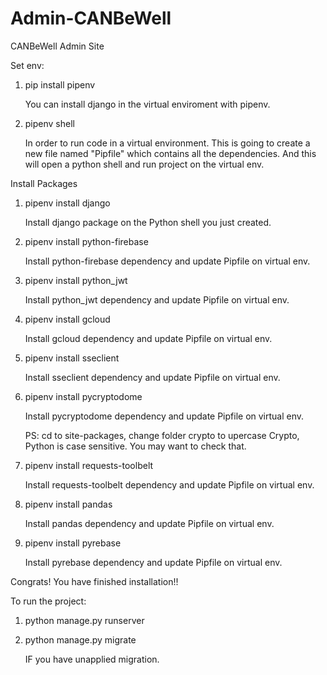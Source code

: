 # Admin-CANBeWell
CANBeWell Admin Site

Set env:

1. pip install pipenv
    
    You can install django in the virtual enviroment with pipenv.

2. pipenv shell
    
    In order to run code in a virtual environment.
    This is going to create a new file named "Pipfile" which contains all the dependencies.
    And this will open a python shell and run project on the virtual env.


Install Packages
1. pipenv install django
    
    Install django package on the Python shell you just created.

2. pipenv install python-firebase
    
    Install python-firebase dependency and update Pipfile on virtual env.

3. pipenv install python_jwt
    
    Install python_jwt dependency and update Pipfile on virtual env.

4. pipenv install gcloud
    
    Install gcloud dependency and update Pipfile on virtual env.

5. pipenv install sseclient
    
    Install sseclient dependency and update Pipfile on virtual env.

6. pipenv install pycryptodome
    
    Install pycryptodome dependency and update Pipfile on virtual env.
    
    PS: cd to site-packages, change folder crypto to upercase Crypto, Python is case sensitive. You may want to check that.

7. pipenv install requests-toolbelt
    
    Install requests-toolbelt dependency and update Pipfile on virtual env.

8. pipenv install pandas 
    
    Install pandas dependency and update Pipfile on virtual env.

9. pipenv install pyrebase
    
    Install pyrebase dependency and update Pipfile on virtual env.


Congrats! You have finished installation!!

To run the project:

1. python manage.py runserver

2. python manage.py migrate

    IF you have unapplied migration.

